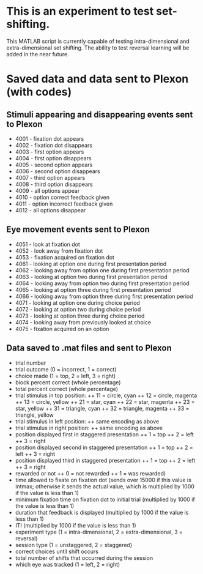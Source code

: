 # This is an experiment to test set-shifting.
This MATLAB script is currently capable of testing intra-dimensional and extra-dimensional set shifting. The ability to test reversal learning will be added in the near future.

# Saved data and data sent to Plexon (with codes)

## Stimuli appearing and disappearing events sent to Plexon

+ 4001 - fixation dot appears	
+ 4002 - fixation dot disappears
+ 4003 - first option appears
+ 4004 - first option disappears
+ 4005 - second option appears
+ 4006 - second option disappears
+ 4007 - third option appears	
+ 4008 - third option disappears
+ 4009 - all options appear
+ 4010 - option correct feedback given
+ 4011 - option incorrect feedback given
+ 4012 - all options disappear

## Eye movement events sent to Plexon

+ 4051 - look at fixation dot	
+ 4052 - look away from fixation dot	
+ 4053 - fixation acquired on fixation dot
+ 4061 - looking at option one during first presentation period
+ 4062 - looking away from option one during first presentation period
+ 4063 - looking at option two during first presentation period
+ 4064 - looking away from option two during first presentation period
+ 4065 - looking at option three during first presentation period
+ 4066 - looking away from option three during first presentation period	
+ 4071 - looking at option one during choice period
+ 4072 - looking at option two during choice period
+ 4073 - looking at option three during choice period
+ 4074 - looking away from previously looked at choice
+ 4075 - fixation acquired on an option

## Data saved to .mat files and sent to Plexon

+ trial number             
+ trial outcome (0 = incorrect, 1 = correct)
+ choice made (1 = top, 2 = left, 3 = right)
+ block percent correct (whole percentage)
+ total percent correct (whole percentage)
+ trial stimulus in top position:
	++ 11 = circle, cyan
	++ 12 = circle, magenta
	++ 13 = circle, yellow
	++ 21 = star, cyan
	++ 22 = star, magenta
	++ 23 = star, yellow
	++ 31 = triangle, cyan
	++ 32 = triangle, magenta
	++ 33 = triangle, yellow
+ trial stimulus in left position:
	++ same encoding as above
+ trial stimulus in right position:
	++ same encoding as above
+ position displayed first in staggered presentation
	++ 1 = top
	++ 2 = left
	++ 3 = right
+ position displayed second in staggered presentation
	++ 1 = top
	++ 2 = left
	++ 3 = right
+ position displayed third in staggered presentation
	++ 1 = top
	++ 2 = left
	++ 3 = right
+ rewarded or not
	++ 0 = not rewarded
	++ 1 = was rewarded)		
+ time allowed to fixate on fixation dot (sends over 15000 if this value is intmax; otherwise it sends the actual value, which is multiplied by 1000 if the value is less than 1)
+ minimum fixation time on fixation dot to initial trial (multiplied by 1000 if the value is less than 1)		
+ duration that feedback is displayed (multiplied by 1000 if the value is less than 1)		
+ ITI (multiplied by 1000 if the value is less than 1)
+ experiment type (1 = intra-dimensional, 2 = extra-dimensional, 3 = reversal)
+ session type (1 = unstaggered, 2 = staggered)
+ correct choices until shift occurs
+ total number of shifts that occurred during the session
+ which eye was tracked (1 = left, 2 = right)